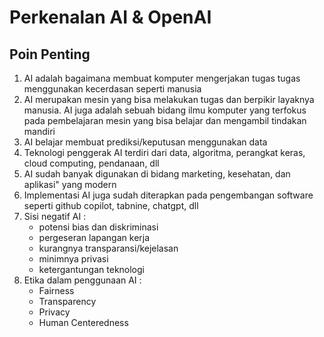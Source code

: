 # Perkenalan AI & OpenAI

## Poin Penting
1. AI adalah bagaimana membuat komputer mengerjakan tugas tugas menggunakan kecerdasan seperti manusia
2. AI merupakan mesin yang bisa melakukan tugas dan berpikir layaknya manusia. AI juga adalah sebuah bidang ilmu komputer yang terfokus pada pembelajaran mesin yang bisa belajar dan mengambil tindakan mandiri
3. AI belajar membuat prediksi/keputusan menggunakan data
4. Teknologi penggerak AI terdiri dari data, algoritma, perangkat keras, cloud computing, pendanaan, dll
5. AI sudah banyak digunakan di bidang marketing, kesehatan, dan aplikasi" yang modern
6. Implementasi AI juga sudah diterapkan pada pengembangan software seperti github copilot, tabnine, chatgpt, dll
7. Sisi negatif AI :
    - potensi bias dan diskriminasi
    - pergeseran lapangan kerja
    - kurangnya transparansi/kejelasan
    - minimnya privasi
    - ketergantungan teknologi
8. Etika dalam penggunaan AI :
    - Fairness
    - Transparency
    - Privacy
    - Human Centeredness